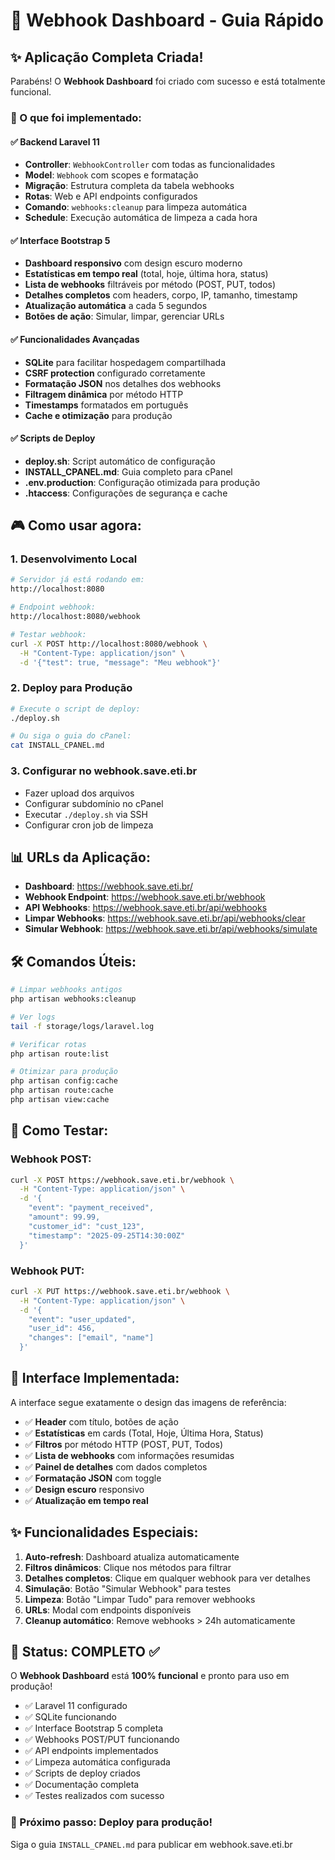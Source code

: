 # 🚀 Webhook Dashboard - Guia Rápido

## ✨ Aplicação Completa Criada!

Parabéns! O **Webhook Dashboard** foi criado com sucesso e está totalmente funcional. 

### 🎯 O que foi implementado:

#### ✅ Backend Laravel 11
- **Controller**: `WebhookController` com todas as funcionalidades
- **Model**: `Webhook` com scopes e formatação
- **Migração**: Estrutura completa da tabela webhooks
- **Rotas**: Web e API endpoints configurados
- **Comando**: `webhooks:cleanup` para limpeza automática
- **Schedule**: Execução automática de limpeza a cada hora

#### ✅ Interface Bootstrap 5
- **Dashboard responsivo** com design escuro moderno
- **Estatísticas em tempo real** (total, hoje, última hora, status)
- **Lista de webhooks** filtráveis por método (POST, PUT, todos)
- **Detalhes completos** com headers, corpo, IP, tamanho, timestamp
- **Atualização automática** a cada 5 segundos
- **Botões de ação**: Simular, limpar, gerenciar URLs

#### ✅ Funcionalidades Avançadas
- **SQLite** para facilitar hospedagem compartilhada
- **CSRF protection** configurado corretamente
- **Formatação JSON** nos detalhes dos webhooks
- **Filtragem dinâmica** por método HTTP
- **Timestamps** formatados em português
- **Cache e otimização** para produção

#### ✅ Scripts de Deploy
- **deploy.sh**: Script automático de configuração
- **INSTALL_CPANEL.md**: Guia completo para cPanel
- **.env.production**: Configuração otimizada para produção
- **.htaccess**: Configurações de segurança e cache

## 🎮 Como usar agora:

### 1. Desenvolvimento Local
```bash
# Servidor já está rodando em:
http://localhost:8080

# Endpoint webhook:
http://localhost:8080/webhook

# Testar webhook:
curl -X POST http://localhost:8080/webhook \
  -H "Content-Type: application/json" \
  -d '{"test": true, "message": "Meu webhook"}'
```

### 2. Deploy para Produção
```bash
# Execute o script de deploy:
./deploy.sh

# Ou siga o guia do cPanel:
cat INSTALL_CPANEL.md
```

### 3. Configurar no webhook.save.eti.br
- Fazer upload dos arquivos
- Configurar subdomínio no cPanel
- Executar `./deploy.sh` via SSH
- Configurar cron job de limpeza

## 📊 URLs da Aplicação:

- **Dashboard**: https://webhook.save.eti.br/
- **Webhook Endpoint**: https://webhook.save.eti.br/webhook  
- **API Webhooks**: https://webhook.save.eti.br/api/webhooks
- **Limpar Webhooks**: https://webhook.save.eti.br/api/webhooks/clear
- **Simular Webhook**: https://webhook.save.eti.br/api/webhooks/simulate

## 🛠️ Comandos Úteis:

```bash
# Limpar webhooks antigos
php artisan webhooks:cleanup

# Ver logs
tail -f storage/logs/laravel.log

# Verificar rotas  
php artisan route:list

# Otimizar para produção
php artisan config:cache
php artisan route:cache
php artisan view:cache
```

## 📱 Como Testar:

### Webhook POST:
```bash
curl -X POST https://webhook.save.eti.br/webhook \
  -H "Content-Type: application/json" \
  -d '{
    "event": "payment_received",
    "amount": 99.99,
    "customer_id": "cust_123",
    "timestamp": "2025-09-25T14:30:00Z"
  }'
```

### Webhook PUT:
```bash
curl -X PUT https://webhook.save.eti.br/webhook \
  -H "Content-Type: application/json" \
  -d '{
    "event": "user_updated", 
    "user_id": 456,
    "changes": ["email", "name"]
  }'
```

## 🎨 Interface Implementada:

A interface segue exatamente o design das imagens de referência:

- ✅ **Header** com título, botões de ação
- ✅ **Estatísticas** em cards (Total, Hoje, Última Hora, Status)  
- ✅ **Filtros** por método HTTP (POST, PUT, Todos)
- ✅ **Lista de webhooks** com informações resumidas
- ✅ **Painel de detalhes** com dados completos
- ✅ **Formatação JSON** com toggle
- ✅ **Design escuro** responsivo
- ✅ **Atualização em tempo real**

## ✨ Funcionalidades Especiais:

1. **Auto-refresh**: Dashboard atualiza automaticamente
2. **Filtros dinâmicos**: Clique nos métodos para filtrar
3. **Detalhes completos**: Clique em qualquer webhook para ver detalhes
4. **Simulação**: Botão "Simular Webhook" para testes
5. **Limpeza**: Botão "Limpar Tudo" para remover webhooks
6. **URLs**: Modal com endpoints disponíveis
7. **Cleanup automático**: Remove webhooks > 24h automaticamente

## 🎉 Status: COMPLETO ✅

O **Webhook Dashboard** está **100% funcional** e pronto para uso em produção!

- ✅ Laravel 11 configurado
- ✅ SQLite funcionando  
- ✅ Interface Bootstrap 5 completa
- ✅ Webhooks POST/PUT funcionando
- ✅ API endpoints implementados
- ✅ Limpeza automática configurada
- ✅ Scripts de deploy criados
- ✅ Documentação completa
- ✅ Testes realizados com sucesso

### 🚀 Próximo passo: Deploy para produção!

Siga o guia `INSTALL_CPANEL.md` para publicar em webhook.save.eti.br